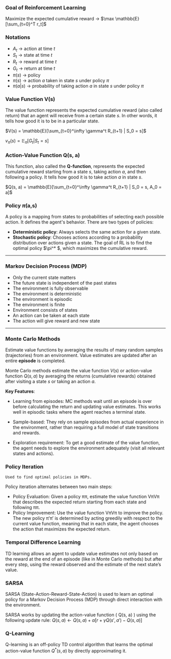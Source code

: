 ### Goal of Reinforcement Learning

Maximize the expected cumulative reward -> $\max \mathbb{E}[\sum_{t=0}^T r_t]$

### Notations

- $A_t$ -> action at time $t$
- $S_t$ -> state at time $t$
- $R_t$ -> reward at time $t$
- $G_t$ -> return at time $t$
- $\pi(s)$ -> policy
- $\pi(s)$ -> action $a$ taken in state $s$ under policy $\pi$
- $\pi(a|s)$ -> probability of taking action $a$ in state $s$ under policy $\pi$

### Value Function V(s)

The value function represents the expected cumulative reward (also called return) that an agent will receive from a
certain state $s$. In other words, it tells how good it is to be in a particular state.

$V(s) = \mathbb{E}[\sum_{t=0}^\infty \gamma^t R_{t+1} | S_0 = s]$

$v_{\pi}(s) = \mathbb{E}_{\pi}[G_t|S_t=s]$

### Action-Value Function Q(s, a)

This function, also called the **Q-function**, represents the expected cumulative reward starting from a state $s$,
taking action $a$, and then following a policy. It tells how good it is to take action $a$ in state $s$.

$Q(s, a) = \mathbb{E}[\sum_{t=0}^\infty \gamma^t R_{t+1} | S_0 = s, A_0 = a]$


### Policy $\pi$(a,s)
A policy is a mapping from states to probabilities of selecting each possible action. It defines the agent's behavior.
There are two types of policies:
- **Deterministic policy**: Always selects the same action for a given state.
- **Stochastic policy**: Chooses actions according to a probability distribution over actions given a state.
  The goal of RL is to find the optimal policy $\pi^* $, which maximizes the cumulative reward.


---

### Markov Decision Process (MDP)

- Only the current state matters
- The future state is independent of the past states
- The environment is fully observable
- The environment is deterministic
- The environment is episodic
- The environment is finite
- Environment consists of states
- An action can be taken at each state
- The action will give reward and new state

-----
### Monte Carlo Methods
Estimate value functions by averaging the results of many random samples (trajectories) from an environment.
Value estimates are updated after an entire **episode** is completed.

Monte Carlo methods estimate the value function $V(s)$ or action-value function $Q(s,a)$ by averaging the returns (cumulative rewards) obtained after visiting a state $s$ or taking an action $a$.

**Key Features**:

- Learning from episodes: MC methods wait until an episode is over before calculating the return and updating value estimates. This works well in episodic tasks where the agent reaches a terminal state.

- Sample-based: They rely on sample episodes from actual experience in the environment, rather than requiring a full model of state transitions and rewards.

- Exploration requirement: To get a good estimate of the value function, the agent needs to explore the environment adequately (visit all relevant states and actions).


### Policy Iteration
    Used to find optimal policies in MDPs.

Policy iteration alternates between two main steps:

- Policy Evaluation: Given a policy ππ, estimate the value function VπVπ that describes the expected return starting from each state and following ππ.
- Policy Improvement: Use the value function VπVπ to improve the policy. The new policy π′π′ is determined by acting greedily with respect to the current value function, meaning that in each state, the agent chooses the action that maximizes the expected return.


### Temporal Difference Learning
TD learning allows an agent to update value estimates not only based on the reward at the end of an episode (like in Monte Carlo methods) but after every step, using the reward observed and the estimate of the next state’s value.

### SARSA
SARSA (State-Action-Reward-State-Action) is used to learn an optimal policy for a Markov Decision Process (MDP) through direct interaction with the environment.

SARSA works by updating the action-value function \( Q(s, a) \) using the following update rule:
$Q(s, a) \leftarrow Q(s, a) + \alpha \left[ r + \gamma Q(s', a') - Q(s, a) \right]$


### Q-Learning
Q-learning is an off-policy TD control algorithm that learns the optimal action-value function $Q^*(s, a)$ by directly approximating it.















